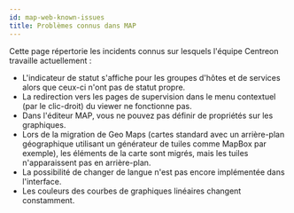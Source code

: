 ```yaml
---
id: map-web-known-issues
title: Problèmes connus dans MAP
---
```


Cette page répertorie les incidents connus sur lesquels l'équipe Centreon travaille actuellement :

- L'indicateur de statut s'affiche pour les groupes d'hôtes et de services alors que ceux-ci n'ont pas de statut propre.
- La redirection vers les pages de supervision dans le menu contextuel (par le clic-droit) du viewer ne fonctionne pas.
- Dans l'éditeur MAP, vous ne pouvez pas définir de propriétés sur les graphiques.
- Lors de la migration de Geo Maps (cartes standard avec un arrière-plan géographique utilisant un générateur de tuiles comme MapBox par exemple), les éléments de la carte sont migrés, mais les tuiles n'apparaissent pas en arrière-plan.
- La possibilité de changer de langue n'est pas encore implémentée dans l'interface.
- Les couleurs des courbes de graphiques linéaires changent constamment.

